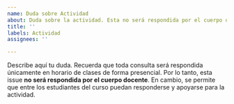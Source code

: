 ```yaml
---
name: Duda sobre Actividad
about: Duda sobre la actividad. Esta no será respondida por el cuerpo docente.
title: ''
labels: Actividad
assignees: ''

---
```


Describe aquí tu duda. Recuerda que toda consulta será respondida únicamente en horario de clases de forma presencial. Por lo tanto, esta issue **no será respondida por el cuerpo docente**. En cambio, se permite que entre los estudiantes del curso puedan responderse y apoyarse para la actividad.
